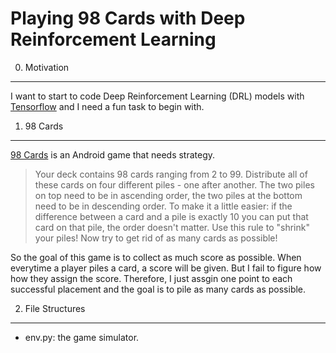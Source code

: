Playing 98 Cards with Deep Reinforcement Learning
=================================================


0. Motivation
-------------
I want to start to code Deep Reinforcement Learning (DRL) models with [Tensorflow](https://www.tensorflow.org/) and I need a fun task to begin with. 

1. 98 Cards
-----------
[98 Cards](https://play.google.com/store/apps/details?id=com.vdh.ninetyeight.android&hl=en) is an Android game that needs strategy.

> Your deck contains 98 cards ranging from 2 to 99.
> Distribute all of these cards on four different piles - one after another.
> The two piles on top need to be in ascending order, the two piles at the bottom need to be in descending order.
> To make it a little easier: if the difference between a card and a pile is exactly 10 you can put that card on that pile, the order doesn't matter. Use this rule to "shrink" your piles!
> Now try to get rid of as many cards as possible!

So the goal of this game is to collect as much score as possible. When everytime a player piles a card, a score will be given. But I fail to figure how how they assign the score. Therefore, I just assgin one point to each successful placement and the goal is to pile as many cards as possible.

2. File Structures
------------------
- env.py: the game simulator.
